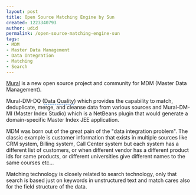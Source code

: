 ```yaml
---
layout: post
title: Open Source Matching Engine by Sun
created: 1223340793
author: udid
permalink: /open-source-matching-engine-sun
tags:
- MDM
- Master Data Management
- Data Integration
- Matching
- Search
---
```

<p><a href="http://mural.dev.java.net/">Mural</a> is a new open source project and community for MDM (<span class="yshortcuts" style="border-bottom: medium none; background: transparent none repeat scroll 0% 0%; cursor: pointer; -moz-background-clip: -moz-initial; -moz-background-origin: -moz-initial; -moz-background-inline-policy: -moz-initial;">Master Data Management</span>).</p><p>Mural-DM-DQ (<span class="yshortcuts" style="border-bottom: 1px dashed rgb(0, 102, 204); cursor: pointer;">Data Quality</span>) which provides the capability to match, deduplicate, merge, and cleanse data from various sources and Mural-DM-MI (Master Index Studio) which is a NetBeans plugin that would generate a domain-specific Master Index JEE application.</p><p>MDM was born out of the great pain of the &quot;<span class="yshortcuts">data integration problem</span>&quot;. The classic example is customer information that exists in multiple sources like CRM system, Billing system, Call Center system but each system has a different list of customers, or when different vendor has a different product ids for same products, or different universities give different names to the same courses etc...</p><p>Matching technology is closely related to <span class="yshortcuts">search technology</span>, only that search is based just on keywords in unstructured text and match cares also for the field structure of the data.</p><p>&nbsp;</p><p>&nbsp;</p>
